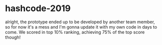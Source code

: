 # hashcode-2019
alright, the prototype ended up to be developed by another team member,
so for now it's a mess and I'm gonna update it with my own code in days to come.
We scored in top 10% ranking, achieving 75% of the top score though!
